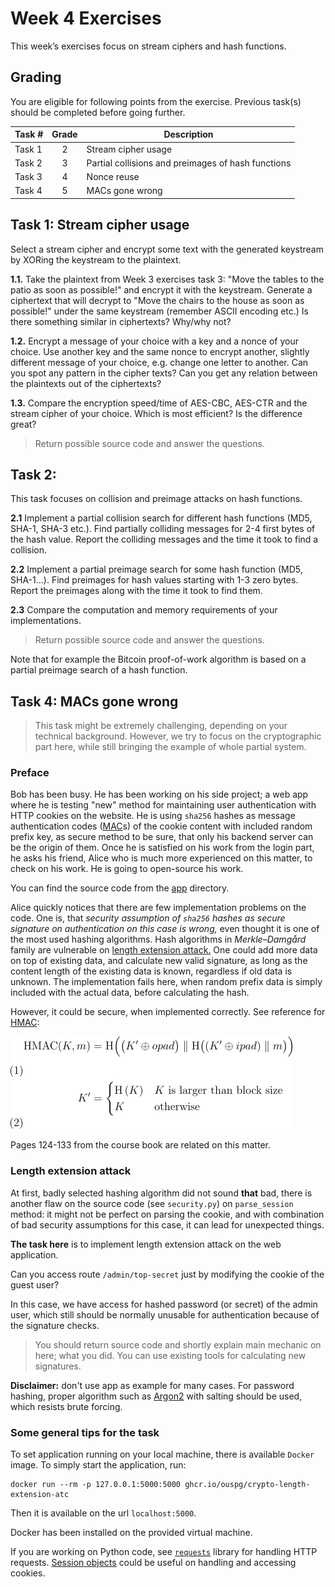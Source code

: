 # Week 4 Exercises

This week’s exercises focus on stream ciphers and hash functions.

## Grading

You are eligible for following points from the exercise. Previous task(s) should be completed before going further.

Task #|Grade|Description|
-----|:---:|-----------|
Task 1 | 2 | Stream cipher usage
Task 2 | 3 | Partial collisions and preimages of hash functions
Task 3 | 4 | Nonce reuse
Task 4 | 5 | MACs gone wrong

## Task 1: Stream cipher usage

Select a stream cipher and encrypt some text with the generated keystream by XORing the keystream to the plaintext.

**1.1.** Take the plaintext from Week 3 exercises task 3: "Move the tables to the patio as soon as possible!" and encrypt it with the keystream. Generate a ciphertext that will decrypt to "Move the chairs to the house as soon as possible!" under the same keystream (remember ASCII encoding etc.) Is there something similar in ciphertexts? Why/why not?

**1.2.** Encrypt a message of your choice with a key and a nonce of your choice. Use another key and the same nonce to encrypt another, slightly different message of your choice, e.g. change one letter to another. Can you spot any pattern in the cipher texts? Can you get any relation between the plaintexts out of the ciphertexts?

**1.3.** Compare the encryption speed/time of AES-CBC, AES-CTR and the stream cipher of your choice. Which is most efficient? Is the difference great?

> Return possible source code and answer the questions.

## Task 2:

This task focuses on collision and preimage attacks on hash functions. 

**2.1** Implement a partial collision search for different hash functions (MD5, SHA-1, SHA-3 etc.). Find partially colliding messages for 2-4 first bytes of the hash value. Report the colliding messages and the time it took to find a collision.

**2.2** Implement a partial preimage search for some hash function (MD5, SHA-1…). Find preimages for hash values starting with 1-3 zero bytes. Report the preimages along with the time it took to find them.

**2.3** Compare the computation and memory requirements of your implementations.

> Return possible source code and answer the questions.

Note that for example the Bitcoin proof-of-work algorithm is based on a partial preimage search of a hash function.

## Task 4: MACs gone wrong

> This task might be extremely challenging, depending on your technical background. However, we try to focus on the cryptographic part here, while still bringing the example of whole partial system.

### Preface

Bob has been busy. He has been working on his side project; a web app where he is testing "new" method for maintaining user authentication with HTTP cookies on the website. He is using `sha256` hashes as message authentication codes ([MAC](https://en.wikipedia.org/wiki/Message_authentication_code)s) of the cookie content with included random prefix key, as secure method to be sure, that only his backend server can be the origin of them. 
Once he is satisfied on his work from the login part, he asks his friend, Alice who is much more experienced on this matter, to check on his work. He is going to open-source his work.

You can find the source code from the [app](app) directory.

Alice quickly notices that there are few implementation problems on the code. One is, that *security assumption of `sha256` hashes as secure signature on authentication on this case is wrong,* even thought it is one of the most used hashing algorithms. Hash algorithms in *Merkle–Damgård* family are vulnerable on [length extension attack.](https://en.wikipedia.org/wiki/Length_extension_attack) One could add more data on top of existing data, and calculate new valid signature, as long as the content length of the existing data is known, regardless if old data is unknown. The implementation fails here, when random prefix data is simply included with the actual data, before calculating the hash.

However, it could be secure, when implemented correctly. See reference for [HMAC](https://docs.python-requests.org/en/master/user/advanced/#session-objects):

![HMAC](img/eq1.png)

Pages 124-133 from the course book are related on this matter.

### Length extension attack

At first, badly selected hashing algorithm did not sound **that** bad, there is another flaw on the source code (see `security.py`) on `parse_session` method: it might not be perfect on parsing the cookie, and with combination of bad security assumptions for this case, it can lead for unexpected things. 

**The task here** is to implement length extension attack on the web application. 

Can you access route `/admin/top-secret` just by modifying the cookie of the guest user?

In this case, we have access for hashed password (or secret) of the admin user, which still should be normally unusable for authentication because of the signature checks.

> You should return source code and shortly explain main mechanic on here; what you did. You can use existing tools for calculating new signatures.


**Disclaimer:** don't use app as example for many cases. For password hashing, proper algorithm such as [Argon2](https://en.wikipedia.org/wiki/Argon2) with salting should be used, which resists brute forcing.

### Some general tips for the task

To set application running on your local machine, there is available `Docker` image. To simply start the application, run:
```console
docker run --rm -p 127.0.0.1:5000:5000 ghcr.io/ouspg/crypto-length-extension-atc
```

Then it is available on the url `localhost:5000`.

Docker has been installed on the provided virtual machine.

If you are working on Python code, see [`requests`](https://docs.python-requests.org/en/master/) library for handling HTTP requests. [Session objects](https://docs.python-requests.org/en/master/user/advanced/#session-objects) could be useful on handling and accessing cookies.

